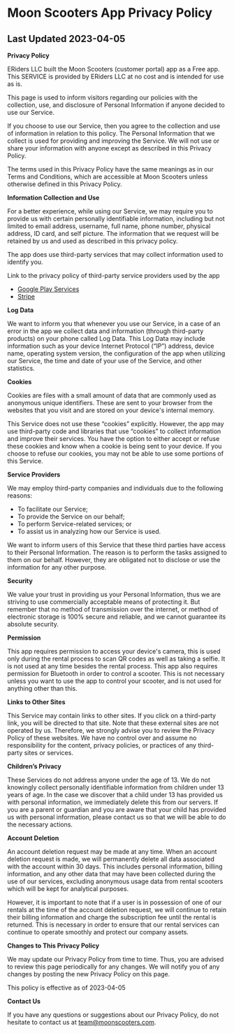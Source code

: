 # Moon Scooters App Privacy Policy
## Last Updated 2023-04-05

**Privacy Policy**

ERiders LLC built the Moon Scooters (customer portal) app as a Free app. This SERVICE is provided by ERiders LLC at no cost and is intended for use as is.

This page is used to inform visitors regarding our policies with the collection, use, and disclosure of Personal Information if anyone decided to use our Service.

If you choose to use our Service, then you agree to the collection and use of information in relation to this policy. The Personal Information that we collect is used for providing and improving the Service. We will not use or share your information with anyone except as described in this Privacy Policy.

The terms used in this Privacy Policy have the same meanings as in our Terms and Conditions, which are accessible at Moon Scooters unless otherwise defined in this Privacy Policy.

**Information Collection and Use**

For a better experience, while using our Service, we may require you to provide us with certain personally identifiable information, including but not limited to email address, username, full name, phone number, physical address, ID card, and self picture. The information that we request will be retained by us and used as described in this privacy policy.

The app does use third-party services that may collect information used to identify you.

Link to the privacy policy of third-party service providers used by the app

*   [Google Play Services](https://www.google.com/policies/privacy/)
*   [Stripe](https://stripe.com/privacy)

**Log Data**

We want to inform you that whenever you use our Service, in a case of an error in the app we collect data and information (through third-party products) on your phone called Log Data. This Log Data may include information such as your device Internet Protocol (“IP”) address, device name, operating system version, the configuration of the app when utilizing our Service, the time and date of your use of the Service, and other statistics.

**Cookies**

Cookies are files with a small amount of data that are commonly used as anonymous unique identifiers. These are sent to your browser from the websites that you visit and are stored on your device's internal memory.

This Service does not use these “cookies” explicitly. However, the app may use third-party code and libraries that use “cookies” to collect information and improve their services. You have the option to either accept or refuse these cookies and know when a cookie is being sent to your device. If you choose to refuse our cookies, you may not be able to use some portions of this Service.

**Service Providers**

We may employ third-party companies and individuals due to the following reasons:

*   To facilitate our Service;
*   To provide the Service on our behalf;
*   To perform Service-related services; or
*   To assist us in analyzing how our Service is used.

We want to inform users of this Service that these third parties have access to their Personal Information. The reason is to perform the tasks assigned to them on our behalf. However, they are obligated not to disclose or use the information for any other purpose.

**Security**

We value your trust in providing us your Personal Information, thus we are striving to use commercially acceptable means of protecting it. But remember that no method of transmission over the internet, or method of electronic storage is 100% secure and reliable, and we cannot guarantee its absolute security.

**Permission**

This app requires permission to access your device's camera, this is used only during the rental process to scan QR codes as well as taking a selfie. It is not used at any time besides the rental process.
This app also requires permission for Bluetooth in order to control a scooter. This is not necessary unless you want to use the app to control your scooter, and is not used for anything other than this.

**Links to Other Sites**

This Service may contain links to other sites. If you click on a third-party link, you will be directed to that site. Note that these external sites are not operated by us. Therefore, we strongly advise you to review the Privacy Policy of these websites. We have no control over and assume no responsibility for the content, privacy policies, or practices of any third-party sites or services.

**Children’s Privacy**

These Services do not address anyone under the age of 13. We do not knowingly collect personally identifiable information from children under 13 years of age. In the case we discover that a child under 13 has provided us with personal information, we immediately delete this from our servers. If you are a parent or guardian and you are aware that your child has provided us with personal information, please contact us so that we will be able to do the necessary actions.

**Account Deletion**

An account deletion request may be made at any time. When an account deletion request is made, we will permanently delete all data associated with the account within 30 days. This includes personal information, billing information, and any other data that may have been collected during the use of our services, excluding anonymous usage data from rental scooters which will be kept for analytical purposes.

However, it is important to note that if a user is in possession of one of our rentals at the time of the account deletion request, we will continue to retain their billing information and charge the subscription fee until the rental is returned. This is necessary in order to ensure that our rental services can continue to operate smoothly and protect our company assets.

**Changes to This Privacy Policy**

We may update our Privacy Policy from time to time. Thus, you are advised to review this page periodically for any changes. We will notify you of any changes by posting the new Privacy Policy on this page.

This policy is effective as of 2023-04-05

**Contact Us**

If you have any questions or suggestions about our Privacy Policy, do not hesitate to contact us at team@moonscooters.com.
